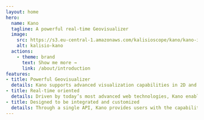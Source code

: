 ```yaml
---
layout: home
hero:
  name: Kano
  tagline: A powerful real-time Geovisualizer
  image:
    src: https://s3.eu-central-1.amazonaws.com/kalisioscope/kano/kano-icon-256x256.png
    alt: kalisio-kano
  actions:
    - theme: brand
      text: Show me more →
      link: /about/introduction
features:
- title: Powerful Geovisualizer
  details: Kano supports advanced visualization capabilities in 2D and 3D thanks to hardware acceleration with WebGL technology
- title: Real-time oriented
  details: Driven by today’s most advanced web technologies, Kano enables real-time tracking of your geospatial assets
- title: Designed to be integrated and customized
  details: Through a single API, Kano provides users with the capability to develop geospatial applications
---
```


<ClientOnly>
  <home-footer />
</ClientOnly>
